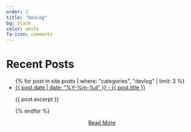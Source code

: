 ```yaml
---
order: 3
title: "DevLog"
bg: black
color: white
fa-icon: comments
---
```

# Recent Posts

<div>
<ul>
  {% for post in site.posts | where: "categories", "devlog" | limit: 3 %}
    <li>
      <a href="{{ post.url }}">{{ post.date | date: "%Y-%m-%d" }} - {{ post.title }}</a>
      <p>{{ post.excerpt }}</p>
    </li>
  {% endfor %}
</ul>
</div>

<div style="text-align: center;">
  <a href="devlog.html">Read More</a>
</div>
